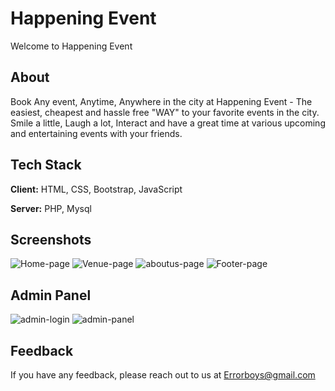 
# Happening Event

Welcome to Happening Event


## About

 Book Any event, Anytime, Anywhere in the city at Happening Event - The easiest, cheapest and hassle free "WAY" to your favorite events in the city. Smile a little, Laugh a lot, Interact and have a great time at various upcoming and entertaining events with your friends.


## Tech Stack

**Client:** HTML, CSS, Bootstrap, JavaScript

**Server:** PHP, Mysql


## Screenshots

![Home-page](https://user-images.githubusercontent.com/72445333/192084852-823b8766-824f-4a96-8f94-8d5c97b94cb7.jpg)
![Venue-page](https://user-images.githubusercontent.com/72445333/192084865-bf86ec64-69c1-452d-82ea-7c726b94150d.jpg)
![aboutus-page](https://user-images.githubusercontent.com/72445333/192084871-2347f119-8c50-4d94-a6d4-0bfd9843201c.jpg)
![Footer-page](https://user-images.githubusercontent.com/72445333/192084879-d3e8e67b-056b-404c-8be9-55d80c1edf3e.jpg)


## Admin Panel

![admin-login](https://user-images.githubusercontent.com/72445333/192133993-17c6d224-8821-4fbb-b259-1febec617219.jpg)
![admin-panel](https://user-images.githubusercontent.com/72445333/192133501-7af47d39-bd60-4f3b-ab76-18d446771b18.jpg)


## Feedback

If you have any feedback, please reach out to us at Errorboys@gmail.com

